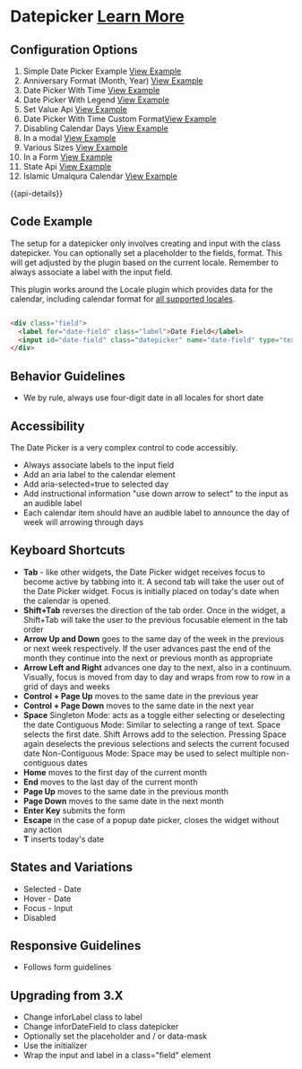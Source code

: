 # Datepicker  [Learn More](https://soho.infor.com/index.php?p=component/buttons)

## Configuration Options

1. Simple Date Picker Example [View Example]( ../components/datepicker/example-index)
2. Anniversary Format (Month, Year) [View Example]( ../components/datepicker/example-anniversay-format)
3. Date Picker With Time [View Example]( ../components/datepicker/example-with-time)
4. Date Picker With Legend [View Example]( ../components/datepicker/example-legend)
5. Set Value Api [View Example]( ../components/datepicker/example-set-value)
6. Date Picker With Time Custom Format[View Example]( ../components/datepicker/example-timeformat.html)
7. Disabling Calendar Days [View Example]( ../components/datepicker/example-disabled-dates.html)
8. In a modal [View Example]( ../components/datepicker/example-modal.html)
9. Various Sizes [View Example]( ../components/datepicker/example-sizes.html)
10. In a Form [View Example]( ../components/datepicker/example-form.html)
11. State Api [View Example]( ../components/datepicker/example-state-methods.html)
12. Islamic Umalqura Calendar [View Example]( ../components/datepicker/example-umalqura.html?locale=ar-SA)

{{api-details}}

## Code Example

The setup for a datepicker only involves creating and input with the class datepicker. You can optionally set a placeholder to the fields, format. This will get adjusted by the plugin based on the current locale. Remember to always associate a label with the input field.

This plugin works around the Locale plugin which provides data for the calendar, including calendar format for [all supported locales](../components/locale).

```html

<div class="field">
  <label for="date-field" class="label">Date Field</label>
  <input id="date-field" class="datepicker" name="date-field" type="text">
</div>


```

## Behavior Guidelines

-   We by rule, always use four-digit date in all locales for short date

## Accessibility

The Date Picker is a very complex control to code accessibly.

-   Always associate labels to the input field
-   Add an aria label to the calendar element
-   Add aria-selected=true to selected day
-   Add instructional information "use down arrow to select" to the input as an audible label
-   Each calendar item should have an audible label to announce the day of week will arrowing through days

## Keyboard Shortcuts

-   **Tab** - like other widgets, the Date Picker widget receives focus to become active by tabbing into it. A second tab will take the user out of the Date Picker widget. Focus is initially placed on today's date when the calendar is opened.
-   **Shift+Tab** reverses the direction of the tab order. Once in the widget, a Shift+Tab will take the user to the previous focusable element in the tab order
-   **Arrow Up and Down** goes to the same day of the week in the previous or next week respectively. If the user advances past the end of the month they continue into the next or previous month as appropriate
-   **Arrow Left and Right** advances one day to the next, also in a continuum. Visually, focus is moved from day to day and wraps from row to row in a grid of days and weeks
-   **Control + Page Up** moves to the same date in the previous year
-   **Control + Page Down** moves to the same date in the next year
-   **Space**  Singleton Mode: acts as a toggle either selecting or deselecting the date Contiguous Mode: Similar to selecting a range of text. Space selects the first date. Shift Arrows add to the selection. Pressing Space again deselects the previous selections and selects the current focused date Non-Contiguous Mode: Space may be used to select multiple non-contiguous dates
-   **Home** moves to the first day of the current month
-   **End** moves to the last day of the current month
-   **Page Up** moves to the same date in the previous month
-   **Page Down** moves to the same date in the next month
-   **Enter Key** submits the form
-   **Escape** in the case of a popup date picker, closes the widget without any action
-   **T** inserts today's date

## States and Variations

-   Selected - Date
-   Hover - Date
-   Focus - Input
-   Disabled

## Responsive Guidelines

-   Follows form guidelines

## Upgrading from 3.X

-   Change inforLabel class to label
-   Change inforDateField to class datepicker
-   Optionally set the placeholder and / or data-mask
-   Use the initializer
-   Wrap the input and label in a class="field" element
